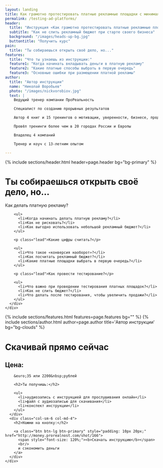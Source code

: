 ```yaml
---
layout: landing
title: Как грамотно протестировать платные рекламные площадки с минимальными затратами - инструкция
permalink: /testing-ad-platforms/
header: 
  title: "Инструкция «Как грамотно протестировать платные рекламные площадки с минимальными затратами»"
  subtitle: "Как не слить рекламный бюджет при старте своего бизнеса"
  background: "/images/heads-up-bg.jpg"
  buttontitle: "Получить курс"
pain:
  title: "Ты собираешься открыть своё дело, но..."
features: 
  title: "Что ты узнаешь из инструкции:"
  feature1: "Когда начинать вкладывать деньги в платную рекламу"
  feature2: "Какие платные способы выбрать в первую очередь"
  feature3: "Основные ошибки при размещении платной рекламы"
author: 
  title: "Автор инструкции"
  name: "Николай Воробьев"
  photo: "/images/nickvorobiov.jpg"
  text: |
    Ведущий тренер компании ПроРеальность

    Специалист по созданию прорывных результатов

    Автор 4 книг и 15 тренингов о мотивации, уверенности, бизнесе, продажах и личной эффективности.

    Провёл тренинги более чем в 20 городах России и Европы

    Владелец 4 компаний

    Тренер и коуч с 13-летним опытом

---
```


{% include sections/header.html header=page.header bg="bg-primary" %}


<div class="section bg-clouds">
  <div class="container">
    <div class="row">
      <div class="col-sm-6 col-md-4">
        <h1>Ты собираешься открыть своё дело, но...</h1>
      </div>
      <div class="col-sm-6 col-md-7 col-md-offset-1">
        <p class="lead">Как делать платную рекламу?</p>

        <ul>
          <li>Когда начинать делать платную рекламу?</li>
          <li>Как не рисковать?</li>
          <li>Как выгодно использовать небольшой рекламный бюджет?</li>
        </ul>

        <p class="lead">Какие цифры считать?</p>

        <ul>
          <li>Что такое «конверсия наоборот»?</li>
          <li>Как посчитать рекламный бюджет?</li>
          <li>Какие платные площадки выбрать в первую очередь?</li>
        </ul>

        <p class="lead">Как провести тестирование?</p>

        <ul>
          <li>Что важно при проведении тестирования платных площадок?</li>
          <li>Как не слить бюджет?</li>
          <li>Что делать после тестирования, чтобы увеличить продажи?</li>
        </ul>
      </div>
    </div>
  </div>
</div>



{% include sections/features.html features=page.features bg="" %}
{% include sections/author.html author=page.author title='Автор инструкции' bg="bg-clouds" %}

<a id="pricing"></a>

<div class="section" id="pricing">
  <div class="container">
    <h1 class="text-center">Скачивай прямо сейчас</h1>
    <div class="row">
      <div class="col-sm-6 col-md-4 col-md-offset-2">
        <h2>Цена:</h2>

        &euro;35 или 2200&nbsp;рублей

        <h2>Ты получишь:</h2>

        <ul>
          <li>аудиозапись с инструкцией для прослушивания онлайн</li>
          <li>файл с аудиозаписью для скачивания</li>
          <li>конспект инструкции</li>
        </ul>
      </div>
      <div class="col-sm-6 col-md-4">
        <h2>Нажми на кнопку:</h2>

        <a class="btn btn-lg btn-primary" style="padding: 10px 20px;" href="http://money.prorealnost.com/shot/166">
          <span style="font-size: 120%;"><b>Скачать инструкцию</b></span>
          <br/>
          и сэкономить деньги
        </a>
      </div>
    </div>
  </div>
</div>






